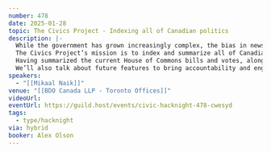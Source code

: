 ```yaml
---
number: 478
date: 2025-01-28
topic: The Civics Project - Indexing all of Canadian politics
description: |-
  While the government has grown increasingly complex, the bias in news coverage has emboldened.
  The Civics Project’s mission is to index and summarize all of Canadian politics.
  Having summarized the current House of Commons bills and votes, along with $751 billion of federal spending, Mikaal Naik from the Civics Project will discuss the project’s current progress.
  We’ll also talk about future features to bring accountability and engagement to public policy.
speakers:
  - "[[Mikaal Naik]]"
venue: "[[BDO Canada LLP - Toronto Offices]]"
videoUrl: 
eventUrl: https://guild.host/events/civic-hacknight-478-cwesyd
tags:
  - type/hacknight
via: hybrid
booker: Alex Olson
---
```

